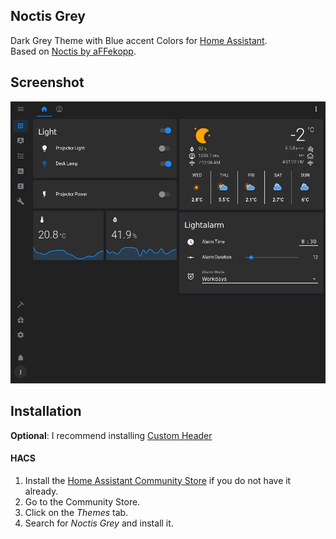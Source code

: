 ## Noctis Grey

Dark Grey Theme with Blue accent Colors for [Home Assistant](https://www.home-assistant.io).  
Based on [Noctis by aFFekopp](https://github.com/aFFekopp/noctis).

## Screenshot

![](https://raw.githubusercontent.com/chaptergy/noctis-grey/master/img/screenshot1.png)

## Installation

**Optional**: I recommend installing [Custom Header](https://github.com/maykar/custom-header)

#### HACS

1. Install the [Home Assistant Community Store](https://github.com/custom-components/hacs) if you do not have it already.
2. Go to the Community Store.
3. Click on the _Themes_ tab.
4. Search for _Noctis Grey_ and install it.
